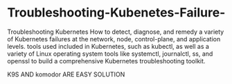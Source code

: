 # Troubleshooting-Kubenetes-Failure-
Troubleshooting Kubernetes 
 How to detect, diagnose, and remedy a variety of Kubernetes failures at the network, node, control-plane, and application levels.   tools used included in Kubernetes, such as kubectl, as well as a variety of Linux operating system tools like systemctl, journalctl, ss, and openssl to build a comprehensive Kubernetes troubleshooting toolkit. 

K9S AND komodor ARE EASY SOLUTION
